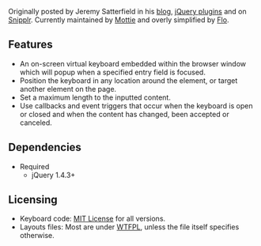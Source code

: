 Originally posted by Jeremy Satterfield in his [blog](http://jsatt.blogspot.com/2010/01/on-screen-keyboard-widget-using-jquery.html), [jQuery plugins](http://plugins.jquery.com/project/virtual_keyboard) and on [Snipplr](http://snipplr.com/view/21577/virtual-keyboard-widget/). Currently maintained by [Mottie](https://github.com/Mottie/Keyboard) and overly simplified by [Flo](https://github.com/flomincucci/Keyboard).

## Features

* An on-screen virtual keyboard embedded within the browser window which will popup when a specified entry field is focused.
* Position the keyboard in any location around the element, or target another element on the page.
* Set a maximum length to the inputted content.
* Use callbacks and event triggers that occur when the keyboard is open or closed and when the content has changed, been accepted or canceled.

## Dependencies
* Required
    * jQuery 1.4.3+

## Licensing

* Keyboard code: [MIT License](http://www.opensource.org/licenses/mit-license.php) for all versions.
* Layouts files: Most are under [WTFPL](http://sam.zoy.org/wtfpl/), unless the file itself specifies otherwise.
